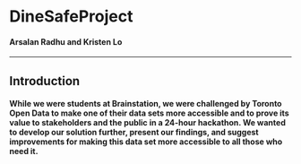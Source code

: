 # DineSafeProject
#### Arsalan Radhu and Kristen Lo

---

## Introduction
#### While we were students at Brainstation, we were challenged by Toronto Open Data to make one of their data sets more accessible and to prove its value to stakeholders and the public in a 24-hour hackathon. We wanted to develop our solution further, present our findings, and suggest improvements for making this data set more accessible to all those who need it. 
